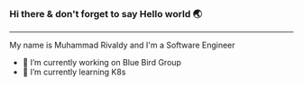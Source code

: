 ### Hi there & don't forget to say Hello world :earth_asia:
-----
My name is Muhammad Rivaldy and I'm a Software Engineer 

- 🔭 I’m currently working on Blue Bird Group
- 🌱 I’m currently learning K8s
